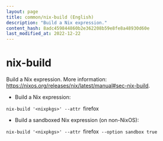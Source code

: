 ```yaml
---
layout: page
title: common/nix-build (English)
description: "Build a Nix expression."
content_hash: 8adc459844860b2e362208b59e8fe8a48930d60e
last_modified_at: 2022-12-22
---
```

# nix-build

Build a Nix expression.
More information: <https://nixos.org/releases/nix/latest/manual#sec-nix-build>.

- Build a Nix expression:

`nix-build '<nixpkgs>' --attr `<span class="tldr-var badge badge-pill bg-dark-lm bg-white-dm text-white-lm text-dark-dm font-weight-bold">firefox</span>

- Build a sandboxed Nix expression (on non-NixOS):

`nix-build '<nixpkgs>' --attr `<span class="tldr-var badge badge-pill bg-dark-lm bg-white-dm text-white-lm text-dark-dm font-weight-bold">firefox</span>` --option sandbox true`
